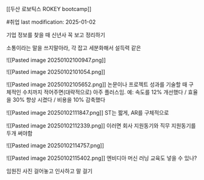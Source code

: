 [[두산 로보틱스 ROKEY bootcamp]]

#취업
last modification: 2025-01-02

기업 정보를 찾을 때 신년사 꼭 보고 정리하기

소통이라는 말을 쓰지말아라, 각 잡고 세분화해서 설득력 같은 

![[Pasted image 20250102100947.png]]

![[Pasted image 20250102101054.png]]

![[Pasted image 20250102105652.png]]
논문이나 프로젝트 성과를 기술할 때 구체적인 수치까지 적어주면(대략적으로) 아주 플러스임.
예: 속도를 12% 개선했다 / 효율을 30% 향상 시켰다 / 비용을 10% 감축했다

![[Pasted image 20250102111847.png]]
ST는 짧게, AR를 구체적으로


![[Pasted image 20250102112339.png]]
이러면 회사 지원동기와 직무 지원동기를 두개 써야함

![[Pasted image 20250102114757.png]]

![[Pasted image 20250102115402.png]]
엔비디아 머신 러닝 교육도 넣을 수 있나?

임원진 사진 걸어놓고 인사하고 말 걸기